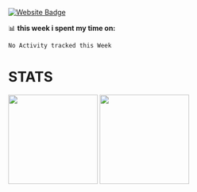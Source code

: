 
[![Website Badge](https://img.shields.io/badge/Website-3b5998?style=flat-square&logo=google-chrome&logoColor=white)](https://naveedkhan.tech)


📊 **this week i spent my time on:**
<!--START_SECTION:waka-->
```text
No Activity tracked this Week
```
<!--END_SECTION:waka-->







# STATS

<p>
  <img height="180em" src="https://github-readme-stats.vercel.app/api?username=navkuun&show_icons=true&theme=gotham&hide_border=true&&count_private=true&include_all_commits=true" />
  <img height="180em" src="https://github-readme-stats.vercel.app/api/top-langs/?username=navkuun&theme=gotham&exclude_repo=KNN-Image-Classification&show_icons=true&hide_border=true&layout=compact&langs_count=8"/>
</p>
